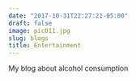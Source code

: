 ```yaml
---
date: "2017-10-31T22:27:21-05:00"
draft: false
image: pic011.jpg
slug: blogs
title: Entertainment
---
```


My blog about alcohol consumption
